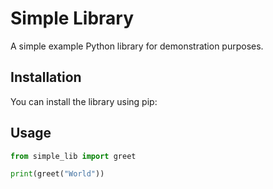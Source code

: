 # Simple Library

A simple example Python library for demonstration purposes.

## Installation

You can install the library using pip:

## Usage

```python
from simple_lib import greet

print(greet("World"))